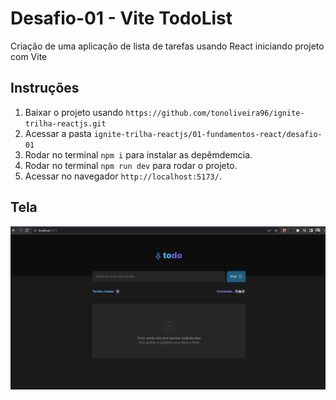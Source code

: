 # Desafio-01 - Vite TodoList

Criação de uma aplicação de lista de tarefas usando React iniciando projeto com Vite

## Instruções

1. Baixar o projeto usando `https://github.com/tonoliveira96/ignite-trilha-reactjs.git`
2. Acessar a pasta `ignite-trilha-reactjs/01-fundamentos-react/desafio-01`
2. Rodar no terminal `npm i` para instalar as depêmdemcia.
4. Rodar no terminal `npm run dev` para rodar o projeto.
5. Acessar no navegador `http://localhost:5173/`.

## Tela
![](./assets/reactjs-2022-desafio-01.gif)